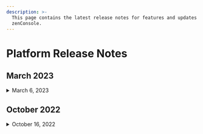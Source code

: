 ```yaml
---
description: >-
  This page contains the latest release notes for features and updates to
  zenConsole.
---
```


# Platform Release Notes

## March **2023**

<details>

<summary>March 6, 2023</summary>

* Upgraded menu bar by increasing Dashboard icon, **Products** and **Solutions** buttons.
* Upgraded search bar and increased shortcut to **Docs**.
* Upgraded snapshot of **Billing Center** by displaying the current balance while not the purchasing power.

</details>

## **October 2022**

<details>

<summary>October 16, 2022</summary>

* Upgraded IPMI (Intelligent Platform Management Interface) access control to further enhance security. You can only access IPMI in relatively safe environment.&#x20;

<!---->

* Upgraded agent architecture to further enhance security.

<!---->

* You can now change the public virtual interface bandwidth of your bare metal cloud instance. You can control your public network data transfer by changing the bandwidth cap. With no public bandwidth limitation, the public bandwidth cap would be the maximum port bandwidth allowed.&#x20;

</details>

